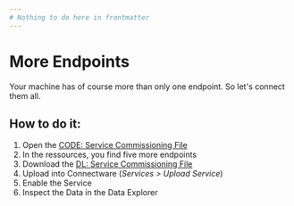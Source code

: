 ```yaml
---
# Nothing to do here in frontmatter
---
```


<!-- Hotspot-Shortcode: Bild + Unified Namespace -->
<div class="hotspot-block float-right ml-6 mb-6 w-full sm:w-1/2 lg:w-1/2"
     data-image="../images/welding.jpg"
     data-snippet="assets/data/snippets/welding_5_endpoints.yaml">
</div>

# More Endpoints

Your machine has of course more than only one endpoint. So let's connect them all.

## How to do it:

1. Open the [CODE: Service Commissioning File](assets/yaml/03_welding_03.cw.yaml)
2. In the ressources, you find five more endpoints
3. Download the [DL: Service Commissioning File](assets/yaml/03_welding_03.cw.yaml)
4. Upload into Connectware (*Services > Upload Service*)
5. Enable the Service
6. Inspect the Data in the Data Explorer

